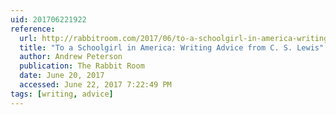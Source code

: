```yaml
---
uid: 201706221922
reference:
  url: http://rabbitroom.com/2017/06/to-a-schoolgirl-in-america-writing-advice-from-c-s-lewis/
  title: "To a Schoolgirl in America: Writing Advice from C. S. Lewis"
  author: Andrew Peterson
  publication: The Rabbit Room
  date: June 20, 2017
  accessed: June 22, 2017 7:22:49 PM
tags: [writing, advice]
---
```

